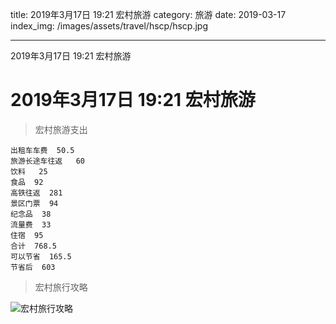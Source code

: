 title: 2019年3月17日 19:21 宏村旅游
category: 旅游
date: 2019-03-17
index_img: /images/assets/travel/hscp/hscp.jpg

---

2019年3月17日 19:21 宏村旅游

<!--more-->

<!--
 * @Author: 柯军
 * @Date: 2019-08-14 12:40:05
 * @Description: 
 -->
# 2019年3月17日 19:21 宏村旅游

> 宏村旅游支出

```
出租车车费  50.5
旅游长途车往返   60
饮料   25
食品  92
高铁往返  281
景区门票  94
纪念品  38
流量费  33
住宿  95
合计  768.5
可以节省  165.5
节省后  603
```

> 宏村旅行攻略

![宏村旅行攻略](/images/assets/travel/hscp/hscp.jpg)
